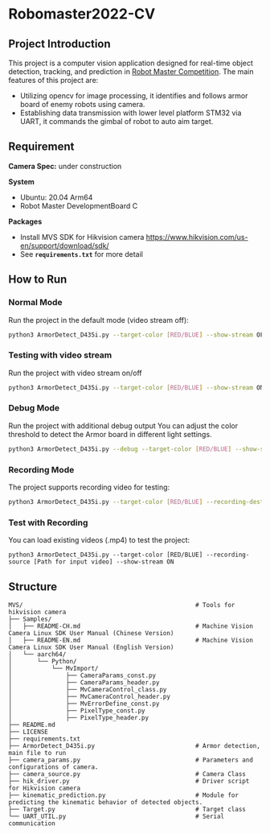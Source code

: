 # Robomaster2022-CV

## **Project Introduction**

This project is a computer vision application designed for real-time object detection, tracking, and prediction in [Robot Master Competition](https://www.robomaster.com/en-US). The main features of this project are:

- Utilizing opencv for image processing, it identifies and follows armor board of enemy robots using camera.
- Establishing data transmission with lower level platform STM32 via UART, it commands the gimbal of robot to auto aim target.

## **Requirement**

**Camera Spec:**
under construction

**System**

- Ubuntu: 20.04 Arm64
- Robot Master DevelopmentBoard C

**Packages**
- Install MVS SDK for Hikvision camera
https://www.hikvision.com/us-en/support/download/sdk/
- See **`requirements.txt`** for more detail

## **How to Run**

### **Normal Mode**

Run the project in the default mode (video stream off):

```bash
python3 ArmorDetect_D435i.py --target-color [RED/BLUE] --show-stream OFF
```

### Testing with video stream
Run the project with video stream on/off

```bash
python3 ArmorDetect_D435i.py --target-color [RED/BLUE] --show-stream ON/OFF
```

### **Debug Mode**

Run the project with additional debug output
You can adjust the color threshold to detect the Armor board in different light settings. 

```bash
python3 ArmorDetect_D435i.py --debug --target-color [RED/BLUE] --show-stream ON
```

### **Recording Mode**

The project supports recording video for testing:

```bash
python3 ArmorDetect_D435i.py --target-color [RED/BLUE] --recording-dest [Path for output video] --show-stream ON
```

### Test with Recording

You can load existing videos (.mp4) to test the project:

```
python3 ArmorDetect_D435i.py --target-color [RED/BLUE] --recording-source [Path for input video] --show-stream ON
```


## **Structure**

```
MVS/                                                # Tools for hikvision camera 
├── Samples/
│   ├── README-CH.md                                # Machine Vision Camera Linux SDK User Manual (Chinese Version)
│   ├── README-EN.md                                # Machine Vision Camera Linux SDK User Manual (English Version)
│   └── aarch64/
│       └── Python/
│           └── MvImport/
│               ├── CameraParams_const.py
│               ├── CameraParams_header.py
│               ├── MvCameraControl_class.py
│               ├── MvCameraControl_header.py
│               ├── MvErrorDefine_const.py
│               ├── PixelType_const.py
│               ├── PixelType_header.py
├── README.md
├── LICENSE
├── requirements.txt
├── ArmorDetect_D435i.py                            # Armor detection, main file to run 
├── camera_params.py                                # Parameters and configurations of camera.
├── camera_source.py                                # Camera Class
├── hik_driver.py                                   # Driver script for Hikvision camera
├── kinematic_prediction.py                         # Module for predicting the kinematic behavior of detected objects.
├── Target.py                                       # Target class
└── UART_UTIL.py                                    # Serial communication

```



